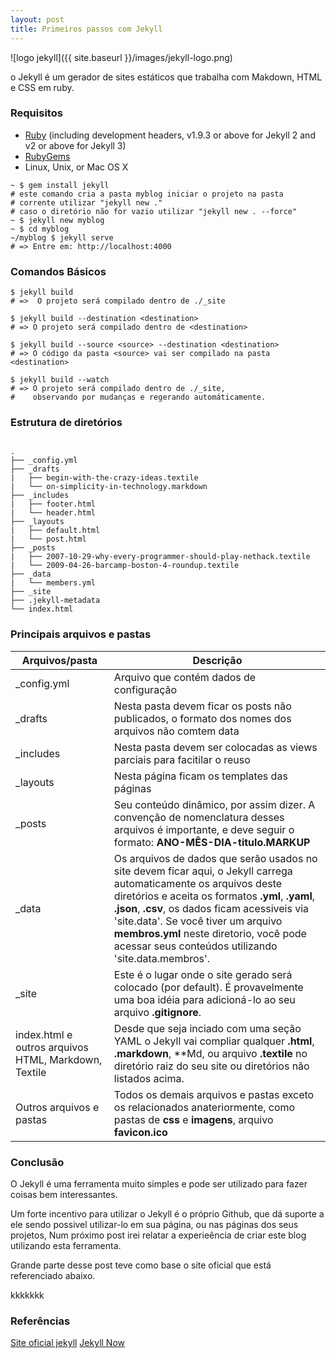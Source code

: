 ```yaml
---
layout: post
title: Primeiros passos com Jekyll
---
```


![logo jekyll]({{ site.baseurl }}/images/jekyll-logo.png)

o Jekyll é um gerador de sites estáticos que trabalha com Makdown, HTML e CSS em ruby.

### Requisitos

+ [Ruby](https://www.ruby-lang.org/en/downloads/) (including development headers, v1.9.3 or above for Jekyll 2 and v2 or above for Jekyll 3)
+ [RubyGems](https://rubygems.org/pages/download)
+ Linux, Unix, or Mac OS X

```console
~ $ gem install jekyll
# este comando cria a pasta myblog iniciar o projeto na pasta
# corrente utilizar "jekyll new ."
# caso o diretório não for vazio utilizar "jekyll new . --force"
~ $ jekyll new myblog
~ $ cd myblog
~/myblog $ jekyll serve
# => Entre em: http://localhost:4000
```

### Comandos Básicos

```console
$ jekyll build
# =>  O projeto será compilado dentro de ./_site

$ jekyll build --destination <destination>
# => O projeto será compilado dentro de <destination>

$ jekyll build --source <source> --destination <destination>
# => O código da pasta <source> vai ser compilado na pasta <destination>

$ jekyll build --watch
# => O projeto será compilado dentro de ./_site,
#    observando por mudanças e regerando automáticamente.
```

### Estrutura de diretórios

```console

.
├── _config.yml
├── _drafts
|   ├── begin-with-the-crazy-ideas.textile
|   └── on-simplicity-in-technology.markdown
├── _includes
|   ├── footer.html
|   └── header.html
├── _layouts
|   ├── default.html
|   └── post.html
├── _posts
|   ├── 2007-10-29-why-every-programmer-should-play-nethack.textile
|   └── 2009-04-26-barcamp-boston-4-roundup.textile
├── _data
|   └── members.yml
├── _site
├── .jekyll-metadata
└── index.html

```

### Principais arquivos e pastas

| Arquivos/pasta | Descrição |
| -------------- | --------- |
| _config.yml | Arquivo que contém dados de configuração |
| _drafts | Nesta pasta devem ficar os posts não publicados, o formato dos nomes dos arquivos não comtem data|
| _includes | Nesta pasta devem ser colocadas as views parciais para facitilar o reuso |
| _layouts | Nesta página ficam os templates das páginas |
| _posts | Seu conteúdo dinâmico, por assim dizer. A convenção de nomenclatura desses arquivos é importante, e deve seguir o formato: **ANO-MÊS-DIA-titulo.MARKUP** |
| _data | Os arquivos de dados que serão usados no site devem ficar aqui, o Jekyll carrega automaticamente os arquivos deste diretórios e aceita os formatos **.yml**, **.yaml**, **.json**, **.csv**, os dados ficam acessiveis via 'site.data'. Se você tiver um arquivo **membros.yml** neste diretorio, você pode acessar seus conteúdos utilizando 'site.data.membros'. |
| _site | Este é o lugar onde o site gerado será colocado (por default). É provavelmente uma boa idéia para adicioná-lo ao seu arquivo **.gitignore**. |
| index.html e outros arquivos HTML, Markdown, Textile | Desde que seja inciado com uma seção YAML o Jekyll vai compliar qualquer **.html**, **.markdown**, **Md, ou arquivo **.textile** no diretório raiz do seu site ou diretórios não listados acima.|
| Outros arquivos e pastas | Todos os demais arquivos e pastas exceto os relacionados anateriormente, como pastas de **css** e **imagens**, arquivo **favicon.ico** |

### Conclusão

O Jekyll é uma ferramenta muito simples e pode ser utilizado para fazer coisas bem interessantes.

Um forte incentivo para utilizar o Jekyll é o próprio Github, que dá suporte a ele sendo possivel utilizar-lo em sua página, ou nas páginas dos seus projetos, Num próximo post irei relatar a experieência de criar este blog utilizando esta ferramenta.

Grande parte desse post teve como base o site oficial que está referenciado abaixo.

kkkkkkk
### Referências

[Site oficial jekyll](https://jekyllrb.com/)
[Jekyll Now](http://github.com/barryclark/jekyll-now)
